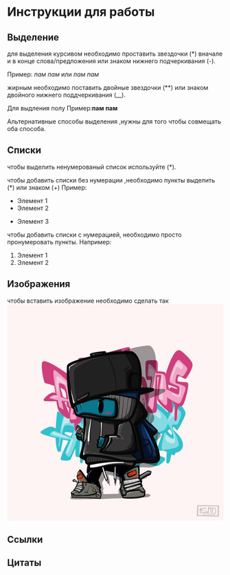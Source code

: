 # Инструкции для работы 

## Выделение 

для выделения курсивом необходимо проставить звездочки (*) вначале и в конце слова/предложения или знаком нижнего подчеркивания (-). 

Пример: *пам пам* или _пам пам_

жирным необходимо поставить двойные звездочки (**) или знаком двойного нижнего поддчеркивания (__).

Для выдления полу
Пример:**пам пам**

Альтернативные способы выделения ,нужны для того чтобы совмещать оба способа.

## Списки
чтобы выделить ненумерованый список используйте (*).


чтобы добавить списки без нумерации ,необходимо пункты выделить (*) или знаком (+) Пример:
* Элемент 1
* Элемент 2
+ Элемент 3

чтобы добавить списки с нумерацией, необходимо просто пронумеровать пункты. Например:
1. Элемент 1
2. Элемент 2

## Изображения

чтобы вставить изображение необходимо сделать так
 ![isko32](isko32.jpg)

## Ссылки

## Цитаты 